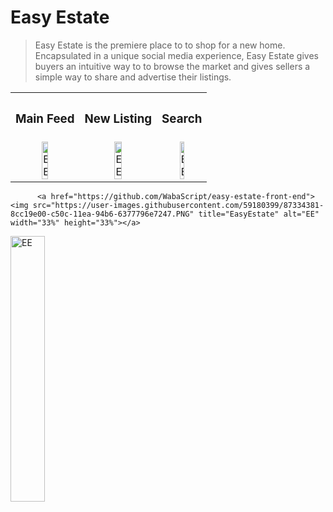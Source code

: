 
# Easy Estate

> Easy Estate is the premiere place to to shop for a new home. Encapsulated in a unique social media experience, Easy Estate gives buyers an intuitive way to to browse the market and gives sellers a simple way to share and advertise their listings.

<div align="center">
  <table>
    <tbody>
      <tr>
          <th align="center" height="15"><h3>Main Feed</h3></th>
          <th align="center" height="15"><h3>New Listing</h3></th>
          <th align="center" height="15"><h3>Search</h3></th>
      </tr>
      <tr>
        <td align="center">
         <a href="https://github.com/WabaScript/easy-estate-front-end"><img src="https://user-images.githubusercontent.com/59180399/87334373-89c6ad80-c50c-11ea-8ce9-00ced78ea0c1.PNG" title="EasyEstate" alt="EE" width="33%" height="33%"></a>
        </td>
        <td align="center">
          <a href="https://github.com/WabaScript/easy-estate-front-end"><img src="https://user-images.githubusercontent.com/59180399/87334382-8d5a3480-c50c-11ea-82ad-1a95acefeed4.PNG" title="EasyEstate" alt="EE" width="33%" height="33%"></a>
        </td>
        <td align="center">
          <a href="https://github.com/WabaScript/easy-estate-front-end"><img src="https://user-images.githubusercontent.com/59180399/87334383-8d5a3480-c50c-11ea-8c46-c64a80ca458c.PNG" title="EasyEstate" alt="EE" width="33%" height="33%"></a>
        </td>
      </tr>
    </tbody>
  </table>
</div>

          <a href="https://github.com/WabaScript/easy-estate-front-end"><img src="https://user-images.githubusercontent.com/59180399/87334381-8cc19e00-c50c-11ea-94b6-6377796e7247.PNG" title="EasyEstate" alt="EE" width="33%" height="33%"></a>


<a href="https://github.com/WabaScript/easy-estate-front-end"><img src="https://user-images.githubusercontent.com/59180399/87334380-8c290780-c50c-11ea-9b68-8eeef90fded7.PNG" title="EasyEstate" alt="EE" width="33%" height="33%"></a>




